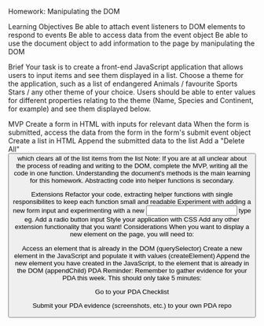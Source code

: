 Homework: Manipulating the DOM

Learning Objectives
Be able to attach event listeners to DOM elements to respond to events
Be able to access data from the event object
Be able to use the document object to add information to the page by manipulating the DOM

Brief
Your task is to create a front-end JavaScript application that allows users to input items and see them displayed in a list. Choose a theme for the application, such as a list of endangered Animals / favourite Sports Stars / any other theme of your choice. Users should be able to enter values for different properties relating to the theme (Name, Species and Continent, for example) and see them displayed below.

MVP
Create a form in HTML with inputs for relevant data
When the form is submitted, access the data from the form in the form's submit event object
Create a list in HTML
Append the submitted data to the list
Add a "Delete All" <button> which clears all of the list items from the list
Note: If you are at all unclear about the process of reading and writing to the DOM, complete the MVP, writing all the code in one function. Understanding the document's methods is the main learning for this homework. Abstracting code into helper functions is secondary.

Extensions
Refactor your code, extracting helper functions with single responsibilites to keep each function small and readable
Experiment with adding a new form input and experimenting with a new <input> type eg. Add a radio button input
Style your application with CSS
Add any other extension functionality that you want!
Considerations
When you want to display a new element on the page, you will need to:

Access an element that is already in the DOM (querySelector)
Create a new element in the JavaScript and populate it with values (createElement)
Append the new element you have created in the JavaScript, to the element that is already in the DOM (appendChild)
PDA Reminder:
Remember to gather evidence for your PDA this week. This should only take 5 minutes:

Go to your PDA Checklist

Submit your PDA evidence (screenshots, etc.) to your own PDA repo

